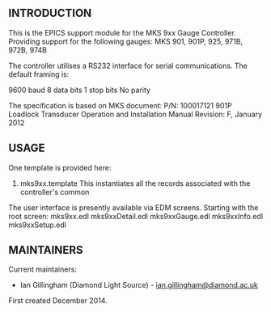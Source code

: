INTRODUCTION
------------
This is the EPICS support module for the
MKS 9xx Gauge Controller. Providing support for the following gauges: MKS 901, 901P, 925, 971B, 972B, 974B

The controller utilises a RS232 interface for serial communications. The default
framing is:

9600 baud
8 data bits
1 stop bits
No parity

The specification is based on MKS document:
P/N: 100017121
901P Loadlock Transducer
Operation and Installation Manual
Revision: F, January 2012

USAGE
-----


One template is provided here:

1) mks9xx.template
This instantiates all the records associated with the controller's common

   
The user interface is presently available via EDM screens. 
Starting with the root screen: 
mks9xx.edl
mks9xxDetail.edl
mks9xxGauge.edl
mks9xxInfo.edl
mks9xxSetup.edl

MAINTAINERS
-----------

Current maintainers:
* Ian Gillingham (Diamond Light Source) - ian.gillingham@diamond.ac.uk

First created December 2014.


